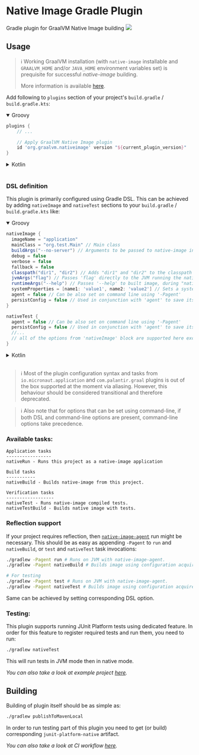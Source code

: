 # Native Image Gradle Plugin
Gradle plugin for GraalVM Native Image building
![](https://github.com/graalvm/native-image-build-tools/actions/workflows/native-image-gradle-plugin.yml/badge.svg)

## Usage
> :information_source: Working GraalVM installation (with `native-image` installable and `GRAALVM_HOME` and/or `JAVA_HOME` environment variables set) is prequisite for successful *native-image* building.
>
> More information is available [here](../common/docs/GRAALVM_SETUP.md).

Add following to `plugins` section of your project's `build.gradle` / `build.gradle.kts`:

<details open>
<summary>
Groovy
</summary>

```groovy
plugins {
    // ...

    // Apply GraalVM Native Image plugin
    id 'org.graalvm.nativeimage' version "${current_plugin_version}"
}
```
</details>

<details>
<summary>
Kotlin
</summary>

```kotlin
plugins {
    // ...

    // Apply GraalVM Native Image plugin
    id('org.graalvm.nativeimage') version "${current_plugin_version}"
}
```

</details>

<br />

### DSL definition
This plugin is primarily configured using Gradle DSL. This can be achieved by adding `nativeImage` and `nativeTest` sections to your `build.gradle` / `build.gradle.kts` like:

<details open>
<summary>
Groovy
</summary>

```groovy
nativeImage {
  imageName = "application"
  mainClass = "org.test.Main" // Main class
  buildArgs("--no-server") // Arguments to be passed to native-image invocation
  debug = false
  verbose = false
  fallback = false
  classpath("dir1", "dir2") // Adds "dir1" and "dir2" to the classpath
  jvmArgs("flag") // Passes 'flag' directly to the JVM running the native image builder
  runtimeArgs("--help") // Passes '--help' to built image, during "nativeRun" task
  systemProperties = [name1: 'value1', name2: 'value2'] // Sets a system property
  agent = false // Can be also set on command line using '-Pagent'
  persistConfig = false // Used in conjunction with 'agent' to save its output to META-INF
}

nativeTest {
  agent = false // Can be also set on command line using '-Pagent'
  persistConfig = false // Used in conjunction with 'agent' to save its output to META-INF
  //...
  // all of the options from 'nativeImage' block are supported here except for changing main class name
}
```

</details>

<details>
<summary>
Kotlin
</summary>

```kotlin
tasks {
  nativeImage {
    imageName.set("application")
    mainClass.set("org.test.Main") // Main class
    buildArgs("--no-server") // Arguments to be passed to native-image invocation
    debug.set(false)
    verbose.set(false)
    fallback.set(false)
    classpath("dir1", "dir2") // Adds "dir1" and "dir2" to the classpath
    jvmArgs("flag") // Passes 'flag' directly to the JVM running the native image builder
    runtimeArgs("--help") // Passes '--help' to built image, during "nativeRun" task
    systemProperties.put("key1", "value1") // Sets a system property
    agent.set(false) // Can be also set on command line using '-Pagent'
    persistConfig.set(false) // Used in conjunction with 'agent' to save its output to META-INF
  }

  nativeTest {
    agent.set(false) // Can be also set on command line using '-Pagent'
    persistConfig.set(false) // Used in conjunction with 'agent' to save its output to META-INF
    //...
    // all of the options from 'nativeImage' block are supported here except for changing main class name
  }
}
```

</details>

<br />


> :information_source: Most of the plugin configuration syntax and tasks from `io.micronaut.application` and `com.palantir.graal` plugins is out of the box supported at the moment via aliasing.
> However, this behaviour should be considered transitional and therefore deprecated.

> :information_source: Also note that for options that can be set using command-line, if both DSL and command-line options are present, command-line options take precedence.

### Available tasks:
```
Application tasks
-----------------
nativeRun - Runs this project as a native-image application

Build tasks
-----------
nativeBuild - Builds native-image from this project.

Verification tasks
------------------
nativeTest - Runs native-image compiled tests.
nativeTestBuild - Builds native image with tests.

```

### Reflection support
If your project requires reflection, then [`native-image-agent`](https://docs.oracle.com/en/graalvm/enterprise/19/guide/reference/native-image/tracing-agent.html) run might be necessary.
This should be as easy as appending `-Pagent` to `run` and `nativeBuild`, or `test` and `nativeTest` task invocations:
```bash
./gradlew -Pagent run # Runs on JVM with native-image-agent.
./gradlew -Pagent nativeBuild # Builds image using configuration acquired by agent.

# For testing
./gradlew -Pagent test # Runs on JVM with native-image-agent.
./gradlew -Pagent nativeTest # Builds image using configuration acquired by agent.
```
Same can be achieved by setting corresponding DSL option.

### Testing:
This plugin supports running JUnit Platform tests using dedicated feature.
In order for this feature to register required tests and run them, you need to run:
```bash
./gradlew nativeTest
```

This will run tests in JVM mode then in native mode.

*You can also take a look at example project [here](../examples/gradle).*

## Building
Building of plugin itself should be as simple as:
```bash
./gradlew publishToMavenLocal
```

In order to run testing part of this plugin you need to get (or build) corresponding `junit-platform-native` artifact.

*You can also take a look at CI workflow [here](../.github/workflows/native-image-gradle-plugin.yml).*


